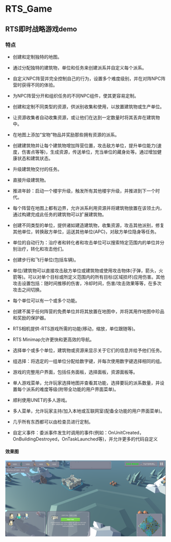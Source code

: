 # RTS_Game
## RTS即时战略游戏demo
### 特点

- 创建和定制独特的地图。

- 通过分配独特的建筑物，单位和任务来创建派系并自定义每个派系。

- 自定义NPC阵营并完全控制自己的行为，设置多个难度级别，并在对阵NPC阵营时获得不同的体验。

- 为NPC阵营分开和组织任务的不同NPC组件，使其更容易定制。

- 创建和定制不同类型的资源，供派别收集和使用，以放置建筑物或生产单位。

- 让资源收集者自动收集资源，或让他们在达到一定数量时将其丢弃在建筑物中。

- 在地图上添加“宝物”物品并奖励那些拥有资源的派系。

- 创建建筑物并让每个建筑物增加阵营位置，攻击敌方单位，提升单位能力(速度，伤害点等等)，生成资源，传送单位，充当单位的藏身处等。通过增加健康状态和建筑状态。

- 升级建筑物交付的任务。

- 直接升级建筑物。

- 推进年龄：启动一个楼宇升级，触发所有其他楼宇升级，并推进到下一个时代。

- 每个阵营在地图上都有边界，允许派系利用资源并将建筑物放置在该领土内，通过构建完成此任务的建筑物可以扩展建筑物。

- 创建不同类型的单位，提供诸如建造建筑物，收集资源，攻击其他派别，修复其他单位，转换敌方单位，运送其他单位(APC)，对敌方单位隐身等任务。

- 单位的自动行为：治疗者和转化者和攻击单位可以搜索特定范围内的单位并分别治疗，转化和攻击他们。

- 创建步行和飞行单位(包括车辆)。

- 单位/建筑物可以直接攻击敌方单位或建筑物或使用攻击物体(子弹，箭头，火箭等)。可以对单个目标或所定义范围内的所有目标(区域损坏)应用伤害。其他攻击设置包括：随时间推移的伤害，冷却时间，伤害/攻击效果等等，在多次攻击之间切换。

- 每个单位可以有一个或多个功能。

- 创建不属于任何阵营的免费单位并将其放置在地图中，并将其用作地图中珍品和奖励的保护器。

- RTS相机提供-RTS游戏所需的功能(移动，缩放，单位跟随等)。

- RTS Minimap允许更快和更高效的导航。

- 选择单个或多个单位，建筑物或资源来显示关于它们的信息并给予他们任务。

- 组选择：将选定的一组单位分配给数字键，并每次使用数字键选择相同的组。

- 游戏的完整用户界面，包括任务面板，选择面板，资源面板等。

- 单人游戏菜单，允许玩家选择地图并查看其功能，选择要玩的派系数量，并设置每个派系的难度等级(附带全功能的用户界面菜单)。

- 顺利使用UNET的多人游戏。

- 多人菜单，允许玩家主持/加入本地或互联网室(配备全功能的用户界面菜单)。

- 几乎所有东西都可以由检查员进行定制。

- 自定义事件：委派事件发生时调用的事件(例如：OnUnitCreated，OnBuildingDestroyed，OnTaskLaunched等)，并允许更多的代码自定义

#### 效果图
![](https://github.com/fctony/RTS_Game/blob/master/ShowImage/1.png)
